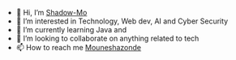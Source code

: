 - 👋 Hi, I’m [Shadow-Mo](https://github.com/Shadow-Mo)
- 👀 I’m interested in Technology, Web dev, AI and Cyber Security
- 🌱 I’m currently learning Java and 
- 💞️ I’m looking to collaborate on anything related to tech
- 📫 How to reach me [Mouneshazonde](https://twitter.com/Mouneshazonde)

<!---
Shadow-Mo/Shadow-Mo is a ✨ special ✨ repository because its `README.md` (this file) appears on your GitHub profile.
You can click the Preview link to take a look at your changes.
--->
